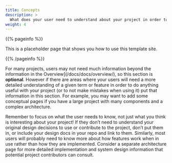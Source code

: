 ```yaml
---
title: Concepts
description: >
  What does your user need to understand about your project in order to use it - or potentially contribute to it?
weight: 4
---
```


{{% pageinfo %}}

This is a placeholder page that shows you how to use this template site.

{{% /pageinfo %}}

For many projects, users may not need much information beyond the information in the Overview](/docs/docs/overview/), so this section is **optional**. However if there are areas where your users will need a more detailed understanding of a given term or feature in order to do anything useful with your project (or to not make mistakes when using it) put that information in this section. For example, you may want to add some conceptual pages if you have a large project with many components and a complex architecture.

Remember to focus on what the user needs to know, not just what you think is interesting about your project! If they don’t need to understand your original design decisions to use or contribute to the project, don’t put them in, or include your design docs in your repo and link to them. Similarly, most users will probably need to know more about how features work when in use rather than how they are implemented. Consider a separate architecture page for more detailed implementation and system design information that potential project contributors can consult.
